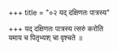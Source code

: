 +++
title = "०२ यद् दक्षिणतः पात्रस्य"

+++
यद् दक्षिणतः पात्रस्य त्सरुं करोति  
यमाय च पितृभ्यश् चा वृश्चते ॥